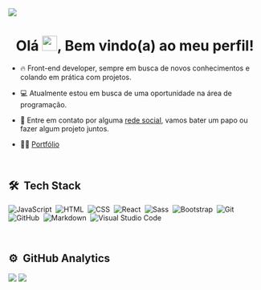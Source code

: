 <img src="https://raw.githubusercontent.com/gist/Esther-Cardoso/380bc41bf40e5d66de12bef710e3ab80/raw/aea9606ee0b4446e8215563b524876fdc73c9d2d/baner-readme.svg"/>

<h1 align="center">Olá <img src="https://raw.githubusercontent.com/kaueMarques/kaueMarques/master/hi.gif" height="30px">, Bem vindo(a) ao meu perfil!</h1>

- 🔥 Front-end developer, sempre em busca de novos conhecimentos e colando em prática com projetos.

- 💻 Atualmente estou em busca de uma oportunidade na área de programação.

- 💬 Entre em contato por alguma [rede social](https://esther-cardoso.github.io/social_links/), vamos bater um papo ou fazer algum projeto juntos.

- 👨‍💻 [Portfólio](https://portfolio-esther-cardoso.vercel.app/)

<br>

## 🛠 &nbsp;Tech Stack

![JavaScript](https://img.shields.io/badge/-JavaScript-05122A?style=flat&logo=javascript)&nbsp;
![HTML](https://img.shields.io/badge/-HTML-05122A?style=flat&logo=HTML5)&nbsp;
![CSS](https://img.shields.io/badge/-CSS-05122A?style=flat&logo=CSS3&logoColor=1572B6)&nbsp;
![React](https://img.shields.io/badge/-React-05122A?style=flat&logo=react)&nbsp;
![Sass](https://img.shields.io/badge/-Sass-05122A?style=flat&logo=sass)&nbsp;
![Bootstrap](https://img.shields.io/badge/-Bootstrap-05122A?style=flat&logo=bootstrap)&nbsp;
![Git](https://img.shields.io/badge/-Git-05122A?style=flat&logo=git)&nbsp;
![GitHub](https://img.shields.io/badge/-GitHub-05122A?style=flat&logo=github)&nbsp;
![Markdown](https://img.shields.io/badge/-Markdown-05122A?style=flat&logo=markdown)&nbsp;
![Visual Studio Code](https://img.shields.io/badge/-Visual%20Studio%20Code-05122A?style=flat&logo=visual-studio-code&logoColor=007ACC)&nbsp;

<br>

## ⚙️ &nbsp;GitHub Analytics

![](http://github-profile-summary-cards.vercel.app/api/cards/stats?username=Esther-Cardoso&theme=radical)
![](http://github-profile-summary-cards.vercel.app/api/cards/repos-per-language?username=Esther-Cardoso&theme=radical)

<!-- <h1 align="center">Olá 👋, sou a Esther! Bem vindo(a) ao meu perfil!</h1>

<br>

💻 Atualmente estou em busca da minha primeira oportunidade na área de programação.<br>
🚀 No momento estou aprendendo Javascript. E sempre colando em prática com projetos.<br>
🗃️ Todos os meus projetos estão disponíveis aqui e você também pode me encontrar no [<img src="https://img.shields.io/badge/-Linkedin-05122A?style=flat&logo=linkedin">](https://www.linkedin.com/in/esther-cardoso/) ou no [<img src="https://img.shields.io/badge/-Instagram-05122A?style=flat&logo=instagram">](https://www.instagram.com/_esther_cardoso/).<br>
💬 Entre em contato por alguma rede social, vamos bater um papo ou fazer algum projeto juntos.<br>

<hr>
<br>
  
<div align="center">
  <a href="https://github.com/Esther-Cardoso">
  <img height="180em" src="https://github-readme-stats.vercel.app/api?username=Esther-Cardoso&show_icons=true&theme=dark&include_all_commits=true&count_private=true"/>
  <img height="180em" src="https://github-readme-stats.vercel.app/api/top-langs/?username=Esther-Cardoso&layout=compact&langs_count=7&theme=dark"/>
<a href="https://git.io/streak-stats">
</div>
    
<div align="center">
  
  ## Aqui estão as tecnologias que estou estudando atualmente.
  
  <img src="https://img.shields.io/badge/-HTML5-05122A?style=flat&logo=html5">
  <img src="https://img.shields.io/badge/-CSS3-05122A?style=flat&logo=css3">
  <img src="https://img.shields.io/badge/-JavaScript-05122A?style=flat&logo=javascript">
  <img src="https://img.shields.io/badge/-SASS-05122A?style=flat&logo=sass">
  <img src="https://img.shields.io/badge/-Bootstrap-05122A?style=flat&logo=bootstrap">
  <img src="https://img.shields.io/badge/-Git-05122A?style=flat&logo=git">
  
</div> -->
